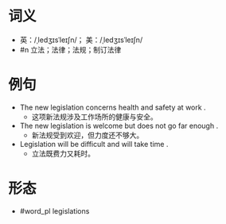 # 词义
- 英：/ˌledʒɪsˈleɪʃn/； 美：/ˌledʒɪsˈleɪʃn/
- #n 立法；法律；法规；制订法律
# 例句
- The new legislation concerns health and safety at work .
	- 这项新法规涉及工作场所的健康与安全。
- The new legislation is welcome but does not go far enough .
	- 新法规受到欢迎，但力度还不够大。
- Legislation will be difficult and will take time .
	- 立法既费力又耗时。
# 形态
- #word_pl legislations
